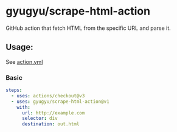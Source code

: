 # gyugyu/scrape-html-action

GitHub action that fetch HTML from the specific URL and parse it.

## Usage:

See [action.yml](action.yml)

### Basic

```yaml
steps:
  - uses: actions/checkout@v3
  - uses: gyugyu/scrape-html-action@v1
    with:
      url: http://example.com
      selector: div
      destination: out.html
```
